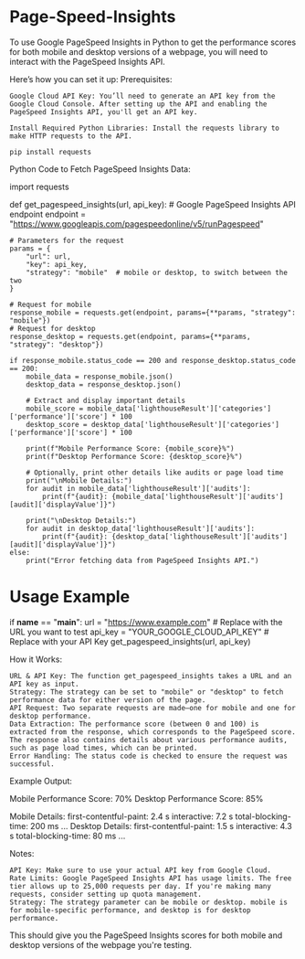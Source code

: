 # Page-Speed-Insights
To use Google PageSpeed Insights in Python to get the performance scores for both mobile and desktop versions of a webpage, you will need to interact with the PageSpeed Insights API.

Here’s how you can set it up:
Prerequisites:

    Google Cloud API Key: You’ll need to generate an API key from the Google Cloud Console. After setting up the API and enabling the PageSpeed Insights API, you'll get an API key.

    Install Required Python Libraries: Install the requests library to make HTTP requests to the API.

    pip install requests

Python Code to Fetch PageSpeed Insights Data:

import requests

def get_pagespeed_insights(url, api_key):
    # Google PageSpeed Insights API endpoint
    endpoint = "https://www.googleapis.com/pagespeedonline/v5/runPagespeed"
    
    # Parameters for the request
    params = {
        "url": url,
        "key": api_key,
        "strategy": "mobile"  # mobile or desktop, to switch between the two
    }
    
    # Request for mobile
    response_mobile = requests.get(endpoint, params={**params, "strategy": "mobile"})
    # Request for desktop
    response_desktop = requests.get(endpoint, params={**params, "strategy": "desktop"})
    
    if response_mobile.status_code == 200 and response_desktop.status_code == 200:
        mobile_data = response_mobile.json()
        desktop_data = response_desktop.json()
        
        # Extract and display important details
        mobile_score = mobile_data['lighthouseResult']['categories']['performance']['score'] * 100
        desktop_score = desktop_data['lighthouseResult']['categories']['performance']['score'] * 100

        print(f"Mobile Performance Score: {mobile_score}%")
        print(f"Desktop Performance Score: {desktop_score}%")
        
        # Optionally, print other details like audits or page load time
        print("\nMobile Details:")
        for audit in mobile_data['lighthouseResult']['audits']:
            print(f"{audit}: {mobile_data['lighthouseResult']['audits'][audit]['displayValue']}")
        
        print("\nDesktop Details:")
        for audit in desktop_data['lighthouseResult']['audits']:
            print(f"{audit}: {desktop_data['lighthouseResult']['audits'][audit]['displayValue']}")
    else:
        print("Error fetching data from PageSpeed Insights API.")

# Usage Example
if __name__ == "__main__":
    url = "https://www.example.com"  # Replace with the URL you want to test
    api_key = "YOUR_GOOGLE_CLOUD_API_KEY"  # Replace with your API Key
    get_pagespeed_insights(url, api_key)

How it Works:

    URL & API Key: The function get_pagespeed_insights takes a URL and an API key as input.
    Strategy: The strategy can be set to "mobile" or "desktop" to fetch performance data for either version of the page.
    API Request: Two separate requests are made—one for mobile and one for desktop performance.
    Data Extraction: The performance score (between 0 and 100) is extracted from the response, which corresponds to the PageSpeed score. The response also contains details about various performance audits, such as page load times, which can be printed.
    Error Handling: The status code is checked to ensure the request was successful.

Example Output:

Mobile Performance Score: 70%
Desktop Performance Score: 85%

Mobile Details:
first-contentful-paint: 2.4 s
interactive: 7.2 s
total-blocking-time: 200 ms
...
Desktop Details:
first-contentful-paint: 1.5 s
interactive: 4.3 s
total-blocking-time: 80 ms
...

Notes:

    API Key: Make sure to use your actual API key from Google Cloud.
    Rate Limits: Google PageSpeed Insights API has usage limits. The free tier allows up to 25,000 requests per day. If you're making many requests, consider setting up quota management.
    Strategy: The strategy parameter can be mobile or desktop. mobile is for mobile-specific performance, and desktop is for desktop performance.

This should give you the PageSpeed Insights scores for both mobile and desktop versions of the webpage you're testing.
